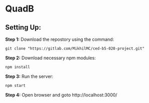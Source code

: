 # QuadB

## Setting Up:

**Step 1:** Download the repostory using the command:

```
git clone "https://gitlab.com/MikhilMC/ced-b5-020-project.git"
```

**Step 2:** Download necessary npm modules:

```
npm install
```

**Step 3:** Run the server:

```
npm start
```

**Step 4:** Open browser and goto http://localhost:3000/